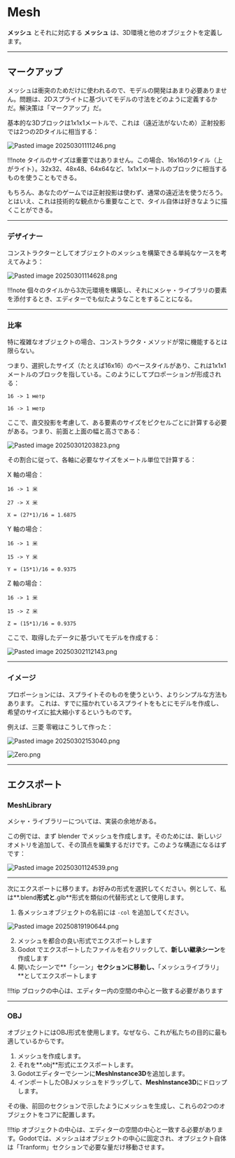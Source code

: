 # Mesh

**メッシュ** とそれに対応する **メッシュ** は、3D環境と他のオブジェクトを定義します。

---
## マークアップ

メッシュは衝突のためだけに使われるので、モデルの開発はあまり必要ありません。問題は、2Dスプライトに基づいてモデルの寸法をどのように定義するかだ。解決策は「マークアップ」だ。

基本的な3Dブロックは1x1x1メートルで、これは（遠近法がないため）正射投影では2つの2Dタイルに相当する：

![Pasted image 20250301111246.png](../assets/images/pasted-images/Pasted%20image%2020250301111246.png)

!!!note
	タイルのサイズは重要ではありません。この場合、16x16の1タイル（上がライト）。32x32、48x48、64x64など、1x1x1メートルのブロックに相当するものを使うこともできる。

もちろん、あなたのゲームでは正射投影は使わず、通常の遠近法を使うだろう。とはいえ、これは技術的な観点から重要なことで、タイル自体は好きなように描くことができる。

---
### デザイナー

コンストラクターとしてオブジェクトのメッシュを構築できる単純なケースを考えてみよう：

![Pasted image 20250301114628.png](../assets/images/pasted-images/Pasted%20image%2020250301114628.png)

!!!note
	個々のタイルから3次元環境を構築し、それにメシャ・ライブラリの要素を添付するとき、エディターでも似たようなことをすることになる。

---
### 比率

特に複雑なオブジェクトの場合、コンストラクタ・メソッドが常に機能するとは限らない。

つまり、選択したサイズ（たとえば16x16）のベースタイルがあり、これは1x1x1メートルのブロックを指している。このようにしてプロポーションが形成される：

```
16 -> 1 метр

16 -> 1 метр
```

ここで、直交投影を考慮して、ある要素のサイズをピクセルごとに計算する必要がある。つまり、前面と上面の幅と高さである：

![Pasted image 20250301203823.png](../assets/images/pasted-images/Pasted%20image%2020250301203823.png)

その割合に従って、各軸に必要なサイズをメートル単位で計算する：

X 軸の場合：

```
16 -> 1 米

27 -> X 米

X = (27*1)/16 = 1.6875
```

Y 軸の場合：

```
16 -> 1 米

15 -> Y 米

Y = (15*1)/16 = 0.9375
```

Z 軸の場合：

```
16 -> 1 米

15 -> Z 米

Z = (15*1)/16 = 0.9375
```

ここで、取得したデータに基づいてモデルを作成する：

![Pasted image 20250302112143.png](../assets/images/pasted-images/Pasted%20image%2020250302112143.png)

---
### イメージ

プロポーションには、スプライトそのものを使うという、よりシンプルな方法もあります。
これは、すでに描かれているスプライトをもとにモデルを作成し、希望のサイズに拡大縮小するというものです。

例えば、三菱 零戦はこうして作った：

![Pasted image 20250302153040.png](../assets/images/pasted-images/Pasted%20image%2020250302153040.png)

![Zero.png](../assets/images/Zero.png)

---
## エクスポート
### MeshLibrary

メシャ・ライブラリーについては、実装の余地がある。

この例では、まず blender でメッシュを作成します。そのためには、新しいジオメトリを追加して、その頂点を編集するだけです。このような構造になるはずです：

![Pasted image 20250301124539.png](../assets/images/pasted-images/Pasted%20image%2020250301124539.png)

---

次にエクスポートに移ります。お好みの形式を選択してください。例として、私は**.blend**形式と**.glb**形式を類似の代替形式として使用します。

1. 各メッシュオブジェクトの名前には `-col` を追加してください。

![Pasted image 20250819190644.png](../assets/images/pasted-images/Pasted%20image%2020250819190644.png)

2. メッシュを都合の良い形式でエクスポートします
3. Godot でエクスポートしたファイルを右クリックして、**新しい継承シーン**を作成します
4. 開いたシーンで**「シーン」**セクションに移動し、**「メッシュライブラリ」**としてエクスポートします

!!!tip
	ブロックの中心は、エディター内の空間の中心と一致する必要があります

---
### OBJ

オブジェクトにはOBJ形式を使用します。なぜなら、これが私たちの目的に最も適しているからです。

1. メッシュを作成します。
2. それを**.obj**形式にエクスポートします。
3. Godotエディターでシーンに**MeshInstance3D**を追加します。
4. インポートしたOBJメッシュをドラッグして、**MeshInstance3D**にドロップします。

その後、前回のセクションで示したようにメッシュを生成し、これらの2つのオブジェクトをコアに配置します。

!!!tip
	オブジェクトの中心は、エディターの空間の中心と一致する必要があります。Godotでは、メッシュはオブジェクトの中心に固定され、オブジェクト自体は「Tranform」セクションで必要な量だけ移動させます。